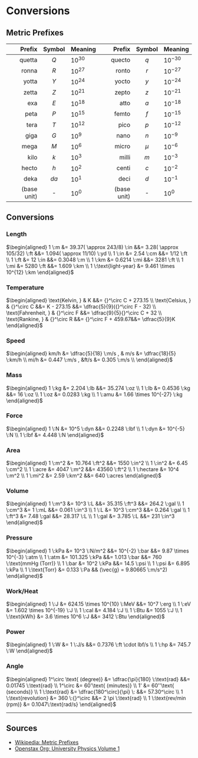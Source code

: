 # Conversions

## Metric Prefixes

|      Prefix | Symbol | Meaning   |      Prefix | Symbol | Meaning    |
| ----------: | :----: | :-------- | ----------: | :----: | :--------- |
|      quetta |  $Q$   | $10^{30}$ |      quecto |  $q$   | $10^{-30}$ |
|       ronna |  $R$   | $10^{27}$ |       ronto |  $r$   | $10^{-27}$ |
|       yotta |  $Y$   | $10^{24}$ |       yocto |  $y$   | $10^{-24}$ |
|       zetta |  $Z$   | $10^{21}$ |       zepto |  $z$   | $10^{-21}$ |
|         exa |  $E$   | $10^{18}$ |        atto |  $a$   | $10^{-18}$ |
|        peta |  $P$   | $10^{15}$ |       femto |  $f$   | $10^{-15}$ |
|        tera |  $T$   | $10^{12}$ |        pico |  $p$   | $10^{-12}$ |
|        giga |  $G$   | $10^{9}$  |        nano |  $n$   | $10^{-9}$  |
|        mega |  $M$   | $10^{6}$  |       micro | $\mu$  | $10^{-6}$  |
|        kilo |  $k$   | $10^{3}$  |       milli |  $m$   | $10^{-3}$  |
|       hecto |  $h$   | $10^{2}$  |       centi |  $c$   | $10^{-2}$  |
|        deka |  $da$  | $10^{1}$  |        deci |  $d$   | $10^{-1}$  |
| (base unit) |   -    | $10^{0}$  | (base unit) |   -    | $10^{0}$   |

## Conversions

### Length

$\begin{aligned}
1 \:m &= 39.37( \approx 243/8) \:in &&= 3.28( \approx 105/32) \:ft &&= 1.094( \approx 11/10) \:yd \\
1 \:in &= 2.54 \:cm &&= 1/12 \:ft \\
1 \:ft &= 12 \:in &&= 0.3048 \:m \\
1 \:km &= 0.6214 \:mi &&= 3281 \:ft \\
1 \:mi &= 5280 \:ft &&= 1.609 \:km \\
1 \:\text{light-year} &= 9.461 \times 10^{12} \:km
\end{aligned}$

### Temperature

$\begin{aligned}
\text{Kelvin, } & K &&= {}^\circ C + 273.15 \\
\text{Celsius, } & {}^\circ C &&= K - 273.15 &&= \dfrac{5}{9}({}^\circ F - 32) \\
\text{Fahrenheit, } & {}^\circ F &&= \dfrac{9}{5}{}^\circ C + 32 \\
\text{Rankine, } & {}^\circ R &&= {}^\circ F + 459.67&&= \dfrac{5}{9}K
\end{aligned}$

### Speed

$\begin{aligned}
km/h &= \dfrac{5}{18} \:m/s , & m/s &= \dfrac{18}{5} \:km/h \\
mi/h &= 0.447 \:m/s , &ft/s &= 0.305 \:m/s \\
\end{aligned}$

### Mass

$\begin{aligned}
1 \:kg &= 2.204 \:lb &&= 35.274 \:oz \\
1 \:lb &= 0.4536 \:kg &&= 16 \:oz \\
1 \:oz &= 0.0283 \:kg \\
1 \:amu &= 1.66 \times 10^{-27} \:kg
\end{aligned}$

### Force

$\begin{aligned}
1 \:N &= 10^5 \:dyn &&= 0.2248 \:lbf \\
1 \:dyn &= 10^{-5} \:N \\
1 \:lbf &= 4.448 \:N
\end{aligned}$

### Area

$\begin{aligned}
1 \:m^2 &= 10.764 \:ft^2 &&= 1550 \:in^2 \\
1 \:in^2 &= 6.45 \:cm^2 \\
1 \:acre &= 4047 \:m^2 &&= 43560 \:ft^2 \\
1 \:hectare &= 10^4 \:m^2 \\
1 \:mi^2 &= 2.59 \:km^2 &&= 640 \:acres
\end{aligned}$

### Volume

$\begin{aligned}
1 \:m^3 &= 10^3 \:L &&= 35.315 \:ft^3 &&= 264.2 \:gal \\
1 \:cm^3 &= 1 \:mL &&= 0.061 \:in^3 \\
1 \:L &= 10^3 \:cm^3 &&= 0.264 \:gal \\
1 \:ft^3 &= 7.48 \:gal &&= 28.317 \:L \\
1 \:gal &= 3.785 \:L &&= 231 \:in^3
\end{aligned}$

### Pressure

$\begin{aligned}
1 \:kPa &= 10^3 \:N/m^2 &&= 10^{-2} \:bar &&= 9.87 \times 10^{-3} \:atm \\
1 \:atm &= 101.325 \:kPa &&= 1.013 \:bar &&= 760 \:\text{mmHg (Torr)} \\
1 \:bar &= 10^2 \:kPa &&= 14.5 \:psi \\
1 \:psi &= 6.895 \:kPa \\
1 \:\text{Torr} &= 0.133 \:Pa && (\vec{g} = 9.80665 \:m/s^2)
\end{aligned}$

### Work/Heat

$\begin{aligned}
1 \:J &= 624.15 \times 10^{10} \:MeV &&= 10^7 \:erg \\
1 \:eV &= 1.602 \times 10^{-19} \:J \\
1 \:cal &= 4.184 \:J \\
1 \:Btu &= 1055 \:J \\
1 \:\text{kWh} &= 3.6 \times 10^6 \:J &&= 3412 \:Btu
\end{aligned}$

### Power

$\begin{aligned}
1 \:W &= 1 \:J/s &&= 0.7376 \:ft \cdot lbf/s \\
1 \:hp &= 745.7 \:W
\end{aligned}$

### Angle

$\begin{aligned}
1^\circ \text{ (degree)} &= \dfrac{\pi}{180} \:\text{rad} &&= 0.01745 \:\text{rad}  \\
1^\circ &= 60'\text{ (minutes)} \\ 
1' &= 60''\text{ (seconds)} \\
1 \:\text{rad} &= \dfrac{180^\circ}{\pi} \: &&= 57.30^\circ \\
1 \:\text{revolution} &= 360 \:{}^\circ &&= 2 \pi \:\text{rad} \\
1 \:\text{rev/min (rpm)} &= 0.1047\:\text{rad/s}
\end{aligned}$

---

## Sources

- [Wikipedia: Metric Prefixes](https://en.wikipedia.org/wiki/Metric_prefix)
- [Openstax Org: University Physics Volume 1](https://openstax.org/books/university-physics-volume-1/pages/b-conversion-factors)